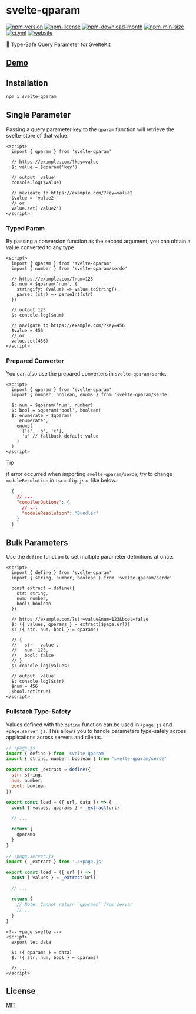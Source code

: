 <!----- BEGIN GHOST DOCS HEADER ----->

# svelte-qparam


<!----- BEGIN GHOST DOCS BADGES ----->
<a href="https://npmjs.com/package/svelte-qparam"><img src="https://img.shields.io/npm/v/svelte-qparam" alt="npm-version" /></a> <a href="https://npmjs.com/package/svelte-qparam"><img src="https://img.shields.io/npm/l/svelte-qparam" alt="npm-license" /></a> <a href="https://npmjs.com/package/svelte-qparam"><img src="https://img.shields.io/npm/dm/svelte-qparam" alt="npm-download-month" /></a> <a href="https://npmjs.com/package/svelte-qparam"><img src="https://img.shields.io/bundlephobia/min/svelte-qparam" alt="npm-min-size" /></a> <a href="https://github.com/jill64/svelte-qparam/actions/workflows/ci.yml"><img src="https://github.com/jill64/svelte-qparam/actions/workflows/ci.yml/badge.svg" alt="ci.yml" /></a> <a href="https://svelte-qparam.jill64.dev"><img src="https://img.shields.io/website?up_message=working&down_message=down&url=https%3A%2F%2Fsvelte-qparam.jill64.dev" alt="website" /></a>
<!----- END GHOST DOCS BADGES ----->


🔎 Type-Safe Query Parameter for SvelteKit

## [Demo](https://svelte-qparam.jill64.dev)

<!----- END GHOST DOCS HEADER ----->

## Installation

```sh
npm i svelte-qparam
```

## Single Parameter

Passing a query parameter key to the `qparam` function will retrieve the svelte-store of that value.

```svelte
<script>
  import { qparam } from 'svelte-qparam'

  // https://example.com/?key=value
  $: value = $qparam('key')

  // output 'value'
  console.log($value)

  // navigate to https://example.com/?key=value2
  $value = 'value2'
  // or
  value.set('value2')
</script>
```

### Typed Param

By passing a conversion function as the second argument, you can obtain a value converted to any type.

```svelte
<script>
  import { qparam } from 'svelte-qparam'
  import { number } from 'svelte-qparam/serde'

  // https://example.com/?num=123
  $: num = $qparam('num', {
    stringify: (value) => value.toString(),
    parse: (str) => parseInt(str)
  })

  // output 123
  $: console.log($num)

  // navigate to https://example.com/?key=456
  $value = 456
  // or
  value.set(456)
</script>
```

### Prepared Converter

You can also use the prepared converters in `svelte-qparam/serde`.

```svelte
<script>
  import { qparam } from 'svelte-qparam'
  import { number, boolean, enums } from 'svelte-qparam/serde'

  $: num = $qparam('num', number)
  $: bool = $qparam('bool', boolean)
  $: enumerate = $qparam(
    'enumerate',
    enums(
      ['a', 'b', 'c'],
      'a' // fallback default value
    )
  )
</script>
```

> [!TIP]
> if error occurred when importing `svelte-qparam/serde`, try to change `moduleResolution` in `tsconfig.json` like below.
>
> ```json:tsconfig.json
>   {
>     // ...
>     "compilerOptions": {
>       // ...
>       "moduleResolution": "Bundler"
>     }
>   }
> ```

## Bulk Parameters

Use the `define` function to set multiple parameter definitions at once.

```svelte
<script>
  import { define } from 'svelte-qparam'
  import { string, number, boolean } from 'svelte-qparam/serde'

  const extract = define({
    str: string,
    num: number,
    bool: boolean
  })

  // https://example.com/?str=value&num=123&bool=false
  $: ({ values, qparams } = extract($page.url))
  $: ({ str, num, bool } = qparams)

  // {
  //   str: 'value',
  //   num: 123,
  //   bool: false
  // }
  $: console.log(values)

  // output 'value'
  $: console.log($str)
  $num = 456
  $bool.set(true)
</script>
```

### Fullstack Type-Safety

Values defined with the `define` function can be used in `+page.js` and `+page.server.js`.
This allows you to handle parameters type-safely across applications across servers and clients.

```js
// +page.js
import { define } from 'svelte-qparam'
import { string, number, boolean } from 'svelte-qparam/serde'

export const _extract = define({
  str: string,
  num: number,
  bool: boolean
})

export const load = ({ url, data }) => {
  const { values, qparams } = _extract(url)

  // ...

  return {
    qparams
  }
}
```

```js
// +page.server.js
import { _extract } from './+page.js'

export const load = ({ url }) => {
  const { values } = _extract(url)

  // ...

  return {
    // Note: Cannot return `qparams` from server
    // ...
  }
}
```

```svelte
<!-- +page.svelte -->
<script>
  export let data

  $: ({ qparams } = data)
  $: ({ str, num, bool } = qparams)

  // ...
</script>
```

<!----- BEGIN GHOST DOCS FOOTER ----->

## License

[MIT](LICENSE)

<!----- END GHOST DOCS FOOTER ----->
